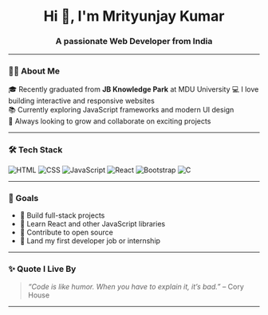 <h1 align="center">Hi 👋, I'm Mrityunjay Kumar</h1>
<h3 align="center">A passionate Web Developer from India</h3>

---

### 🧑‍💻 About Me

🎓 Recently graduated from **JB Knowledge Park**  at MDU University
💻 I love building interactive and responsive websites  
📚 Currently exploring JavaScript frameworks and modern UI design  
🚀 Always looking to grow and collaborate on exciting projects

---

### 🛠️ Tech Stack

![HTML](https://img.shields.io/badge/-HTML-E34F26?style=flat&logo=html&logoColor=white)
![CSS](https://img.shields.io/badge/-CSS-1572B6?style=flat&logo=css)
![JavaScript](https://img.shields.io/badge/-JavaScript-F7DF1E?style=flat&logo=javascript&logoColor=black)
![React](https://img.shields.io/badge/-React-61DAFB?style=flat&logo=react&logoColor=black)
![Bootstrap](https://img.shields.io/badge/-Bootstrap-563D7C?style=flat&logo=bootstrap&logoColor=white)
![C](https://img.shields.io/badge/-C-00599C?style=flat&logo=c&logoColor=white)

---

### 🎯 Goals

- 🔭 Build full-stack projects
- 🌱 Learn React and other JavaScript libraries
- 🤝 Contribute to open source
- 💼 Land my first developer job or internship

---

### ✨ Quote I Live By

> *“Code is like humor. When you have to explain it, it’s bad.”* – Cory House

---


